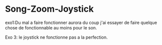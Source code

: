 # Song-Zoom-Joystick

exo1:Du mal a faire fonctionner aurora du coup j'ai essayer de faire quelque chose de fonctionnable au moins pour le son.

Exo 3: le joystick ne fonctionne pas a la perfection.
